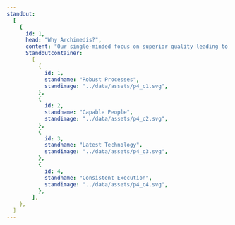 ```yaml
---
standout:
  [
    {
      id: 1,
      head: "Why Archimedis?",
      content: "Our single-minded focus on superior quality leading to client success.",
      Standoutcontainer:
        [
          {
            id: 1,
            standname: "Robust Processes",
            standimage: "../data/assets/p4_c1.svg",
          },
          {
            id: 2,
            standname: "Capable People",
            standimage: "../data/assets/p4_c2.svg",
          },
          {
            id: 3,
            standname: "Latest Technology",
            standimage: "../data/assets/p4_c3.svg",
          },
          {
            id: 4,
            standname: "Consistent Execution",
            standimage: "../data/assets/p4_c4.svg",
          },
        ],
    },
  ]
---
```

